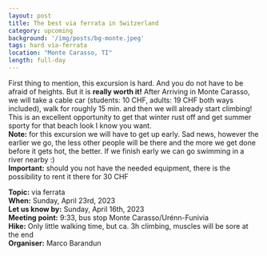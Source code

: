 ```yaml
---
layout: post
title: The best via ferrata in Switzerland
category: upcoming
background: '/img/posts/bg-monte.jpeg'
tags: hard via-ferrata
location: "Monte Carasso, TI"
length: full-day
---
```


First thing to mention, this excursion is hard. And you do not have to be afraid of heights. But it is **really worth it!**
After Arriving in Monte Carasso, we will take a cable car (students: 10 CHF, adults: 19 CHF both ways included), walk for roughly 15 min. and then we will already start climbing! This is an excellent opportunity to get that winter rust off and get summer sporty for that beach look I know you want.<br>
**Note:** for this excursion we will have to get up early. Sad news, however the earlier we go, the less other people will be there and the more we get done before it gets hot, the better. If we finish early we can go swimming in a river nearby :)<br>
**Important:** should you not have the needed equipment, there is the possibility to rent it there for 30 CHF

**Topic:** via ferrata  <br>
**When:** Sunday, April 23rd, 2023 <br>
**Let us know by:** Sunday, April 16th, 2023 <br>
**Meeting point:**  9:33, bus stop Monte Carasso/Urénn-Funivia<br>
**Hike:** Only little walking time, but ca. 3h climbing, muscles will be sore at the end<br>
**Organiser:** Marco Barandun